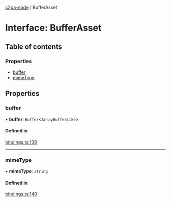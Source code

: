[c2pa-node](../README.md) / BufferAsset

# Interface: BufferAsset

## Table of contents

### Properties

- [buffer](BufferAsset.md#buffer)
- [mimeType](BufferAsset.md#mimetype)

## Properties

### buffer

• **buffer**: `Buffer`\<`ArrayBufferLike`\>

#### Defined in

[bindings.ts:138](https://github.com/contentauth/c2pa-node/blob/ee640e4/js-src/bindings.ts#L138)

___

### mimeType

• **mimeType**: `string`

#### Defined in

[bindings.ts:140](https://github.com/contentauth/c2pa-node/blob/ee640e4/js-src/bindings.ts#L140)
